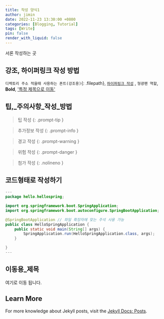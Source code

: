```yaml
---
title: 작성 양식1
author: jimin
date: 2022-11-23 13:30:00 +0800
categories: [Blogging, Tutorial]
tags: [Write]
pin: false
render_with_liquid: false
---
```


서론 작성하는 곳

## 강조, 하이퍼링크 작성 방법

`디렉토리 주소 적을때 사용하는 폰트(강조용)`{: .filepath}, [`하이퍼링크 작성`](https://github.com/jiminsong490/jiminsong490.github.io)
, `형광팬 역할`, **Bold**, ['특정 제목으로 이동'](#이동용_제목)

## 팁,_주의사항_작성_방법


> 팁 작성
{: .prompt-tip }

> 추가정보 작성
{: .prompt-info }

> 경고 작성
{: .prompt-warning }

> 위험 작성
{: .prompt-danger }

> 첨가 작성
{: .nolineno }

## 코드형태로 작성하기
<!-- ```(파일 확장자)  -->
```java 
---
package hello.hellospring;

import org.springframework.boot.SpringApplication;
import org.springframework.boot.autoconfigure.SpringBootApplication;

@SpringBootApplication // 파일 확장자에 맞는 주석 사용 가능
public class HelloSpringApplication { 
	public static void main(String[] args) {
		SpringApplication.run(HelloSpringApplication.class, args);
	}

}
---
```

## 이동용_제목
여기로 이동 됩니다.
## Learn More

For more knowledge about Jekyll posts, visit the [Jekyll Docs: Posts](https://jekyllrb.com/docs/posts/).
